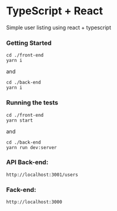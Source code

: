 # TypeScript + React

Simple user listing using react + typescript

### Getting Started

```
cd ./front-end
yarn i
```

and

```
cd ./back-end
yarn i
```

### Running the tests

```
cd ./front-end
yarn start
```

and

```
cd ./back-end
yarn run dev:server
```


### API Back-end:
```
http://localhost:3001/users
```

### Fack-end:
```
http://localhost:3000
```
